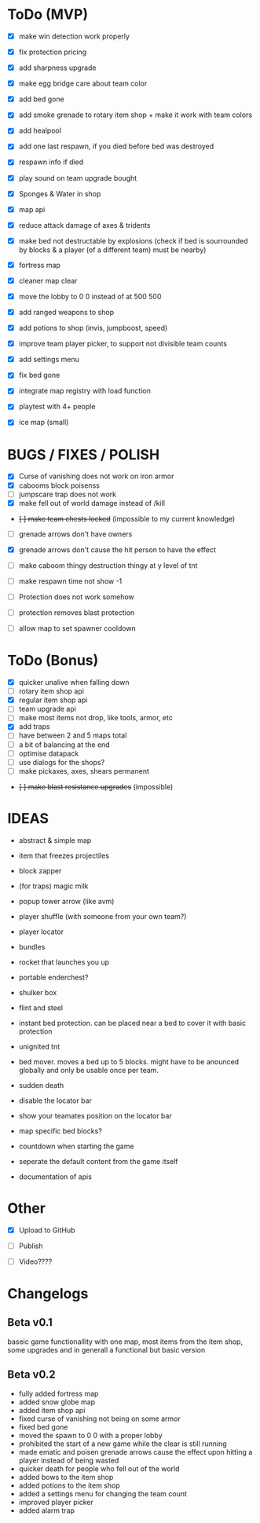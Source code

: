 # ToDo (MVP)

- [x] make win detection work properly
- [x] fix protection pricing
- [x] add sharpness upgrade
- [x] make egg bridge care about team color
- [x] add bed gone
- [x] add smoke grenade to rotary item shop + make it work with team colors
- [x] add healpool
- [x] add one last respawn, if you died before bed was destroyed
- [x] respawn info if died
- [x] play sound on team upgrade bought
- [x] Sponges & Water in shop
- [x] map api
- [x] reduce attack damage of axes & tridents
- [x] make bed not destructable by explosions (check if bed is sourrounded by blocks & a player (of a different team) must be nearby)
- [x] fortress map
- [x] cleaner map clear
- [x] move the lobby to 0 0 instead of at 500 500
- [x] add ranged weapons to shop
- [x] add potions to shop (invis, jumpboost, speed)
- [x] improve team player picker, to support not divisible team counts
- [x] add settings menu
- [x] fix bed gone
- [x] integrate map registry with load function
- [x] playtest with 4+ people
- [x] ice map (small)


# BUGS / FIXES / POLISH

- [x] Curse of vanishing does not work on iron armor
- [x] cabooms block poisenss
- [ ] jumpscare trap does not work
- [x] make fell out of world damage instead of /kill
- ~~[ ] make team chests locked~~ (impossible to my current knowledge)
- [ ] grenade arrows don't have owners
- [x] grenade arrows don't cause the hit person to have the effect
- [ ] make caboom thingy destruction thingy at y level of tnt
- [ ] make respawn time not show -1
- [ ] Protection does not work somehow
- [ ] protection removes blast protection
- [ ] allow map to set spawner cooldown


# ToDo (Bonus)

- [x] quicker unalive when falling down
- [ ] rotary item shop api
- [x] regular item shop api
- [ ] team upgrade api
- [ ] make most items not drop, like tools, armor, etc
- [x] add traps
- [ ] have between 2 and 5 maps total
- [ ] a bit of balancing at the end
- [ ] optimise datapack
- [ ] use dialogs for the shops?
- [ ] make pickaxes, axes, shears permanent
- ~~[ ] make blast resistance upgrades~~ (impossible)


# IDEAS

- abstract & simple map

- item that freezes projectiles
- block zapper
- (for traps) magic milk
- popup tower arrow (like avm)
- player shuffle (with someone from your own team?)
- player locator
- bundles
- rocket that launches you up
- portable enderchest?
- shulker box
- flint and steel
- instant bed protection. can be placed near a bed to cover it with basic protection
- unignited tnt
- bed mover. moves a bed up to 5 blocks. might have to be anounced globally and only be usable once per team.

- sudden death
- disable the locator bar
- show your teamates position on the locator bar
- map specific bed blocks?
- countdown when starting the game

- seperate the default content from the game itself
- documentation of apis


# Other

- [x] Upload to GitHub
- [ ] Publish
- [ ] Video????


# Changelogs

## Beta v0.1
baseic game functionallity with one map, most items from the item shop, some upgrades and in generall a functional but basic version

## Beta v0.2
- fully added fortress map
- added snow globe map
- added item shop api
- fixed curse of vanishing not being on some armor
- fixed bed gone
- moved the spawn to 0 0 with a proper lobby
- prohibited the start of a new game while the clear is still running
- made ematic and poisen grenade arrows cause the effect upon hitting a player instead of being wasted
- quicker death for people who fell out of the world
- added bows to the item shop
- added potions to the item shop
- added a settings menu for changing the team count
- improved player picker
- added alarm trap
